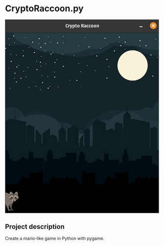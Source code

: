 # CryptoRaccoon.py

![preview](/img/new_readme.png)

## Project description
Create a mario-like game in Python with pygame.
